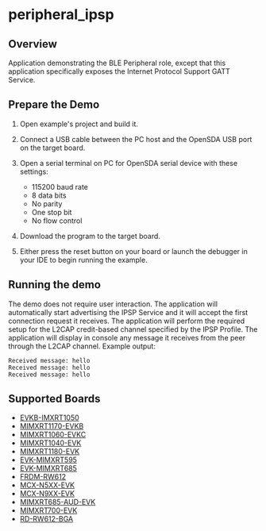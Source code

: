 # peripheral_ipsp

## Overview
Application demonstrating the BLE Peripheral role, except that this application specifically exposes the Internet Protocol Support GATT Service.

## Prepare the Demo

1.  Open example's project and build it.

2.  Connect a USB cable between the PC host and the OpenSDA USB port on the target board.

3.  Open a serial terminal on PC for OpenSDA serial device with these settings:
    - 115200 baud rate
    - 8 data bits
    - No parity
    - One stop bit
    - No flow control

4.  Download the program to the target board.

5.  Either press the reset button on your board or launch the debugger in your IDE to begin running the example.

## Running the demo
The demo does not require user interaction. The application will automatically start advertising the IPSP Service and it will accept the first connection request it receives. The application will perform the required setup for the L2CAP credit-based channel specified by the IPSP Profile. The application will display in console any message it receives from the peer through the L2CAP channel. Example output:
~~~~~~~~~~~~~~~~~~~~~~~~~~~~~~~~~~~
Received message: hello
Received message: hello
Received message: hello
~~~~~~~~~~~~~~~~~~~~~~~~~~~~~~~~~~~

## Supported Boards
- [EVKB-IMXRT1050](../../_boards/evkbimxrt1050/edgefast_bluetooth_examples/peripheral_ipsp/example_board_readme.md)
- [MIMXRT1170-EVKB](../../_boards/evkbmimxrt1170/edgefast_bluetooth_examples/peripheral_ipsp/example_board_readme.md)
- [MIMXRT1060-EVKC](../../_boards/evkcmimxrt1060/edgefast_bluetooth_examples/peripheral_ipsp/example_board_readme.md)
- [MIMXRT1040-EVK](../../_boards/evkmimxrt1040/edgefast_bluetooth_examples/peripheral_ipsp/example_board_readme.md)
- [MIMXRT1180-EVK](../../_boards/evkmimxrt1180/edgefast_bluetooth_examples/peripheral_ipsp/example_board_readme.md)
- [EVK-MIMXRT595](../../_boards/evkmimxrt595/edgefast_bluetooth_examples/peripheral_ipsp/example_board_readme.md)
- [EVK-MIMXRT685](../../_boards/evkmimxrt685/edgefast_bluetooth_examples/peripheral_ipsp/example_board_readme.md)
- [FRDM-RW612](../../_boards/frdmrw612/edgefast_bluetooth_examples/peripheral_ipsp/example_board_readme.md)
- [MCX-N5XX-EVK](../../_boards/mcxn5xxevk/edgefast_bluetooth_examples/peripheral_ipsp/example_board_readme.md)
- [MCX-N9XX-EVK](../../_boards/mcxn9xxevk/edgefast_bluetooth_examples/peripheral_ipsp/example_board_readme.md)
- [MIMXRT685-AUD-EVK](../../_boards/mimxrt685audevk/edgefast_bluetooth_examples/peripheral_ipsp/example_board_readme.md)
- [MIMXRT700-EVK](../../_boards/mimxrt700evk/edgefast_bluetooth_examples/peripheral_ipsp/example_board_readme.md)
- [RD-RW612-BGA](../../_boards/rdrw612bga/edgefast_bluetooth_examples/peripheral_ipsp/example_board_readme.md)
